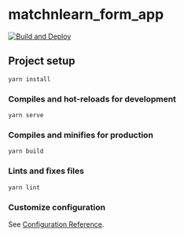 # matchnlearn_form_app

[![Build and Deploy](https://github.com/mono424/matchnlearn_form_app/actions/workflows/build_and_deploy.yml/badge.svg)](https://github.com/mono424/matchnlearn_form_app/actions/workflows/build_and_deploy.yml)

## Project setup
```
yarn install
```

### Compiles and hot-reloads for development
```
yarn serve
```

### Compiles and minifies for production
```
yarn build
```

### Lints and fixes files
```
yarn lint
```

### Customize configuration
See [Configuration Reference](https://cli.vuejs.org/config/).
